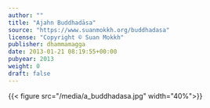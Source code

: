 ```yaml
---
author: ""
title: "Ajahn Buddhadāsa"
source: "https://www.suanmokkh.org/buddhadasa"
license: "Copyright © Suan Mokkh"
publisher: dhammamagga
date: 2013-01-21 08:19:55+00:00
pubyear: 2013 
weight: 0
draft: false
---
```


{{< figure src="/media/a_buddhadasa.jpg" width="40%">}}
